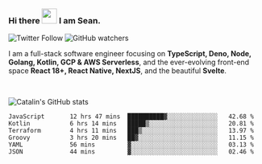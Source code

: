 ### Hi there <img src="https://raw.githubusercontent.com/MartinHeinz/MartinHeinz/master/wave.gif" width="30" /> I am Sean.

![Twitter Follow](https://img.shields.io/twitter/follow/JuniorDEVed?style=social)  ![GitHub watchers](https://img.shields.io/github/watchers/JuniorDEVed/JuniorDEVed?style=social)

 I am a full-stack software engineer focusing on **TypeScript, Deno, Node, Golang, Kotlin, GCP & AWS Serverless**, and the ever-evolving front-end space **React 18+, React Native, NextJS**, and the beautiful **Svelte**.
 
 <br>
 
 ![Catalin's GitHub stats](https://github-readme-stats.vercel.app/api?username=algoflows&theme=vue-dark)
 
 <!--START_SECTION:waka-->

```text
JavaScript       12 hrs 47 mins  ██████████▓░░░░░░░░░░░░░░   42.68 %
Kotlin           6 hrs 14 mins   █████▒░░░░░░░░░░░░░░░░░░░   20.81 %
Terraform        4 hrs 11 mins   ███▒░░░░░░░░░░░░░░░░░░░░░   13.97 %
Groovy           3 hrs 20 mins   ██▓░░░░░░░░░░░░░░░░░░░░░░   11.15 %
YAML             56 mins         ▓░░░░░░░░░░░░░░░░░░░░░░░░   03.13 %
JSON             44 mins         ▓░░░░░░░░░░░░░░░░░░░░░░░░   02.46 %
```

<!--END_SECTION:waka-->
